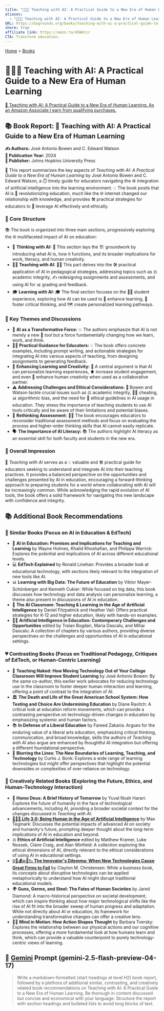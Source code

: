 ```yaml
---
title: "🤖🧑‍🏫 Teaching with AI: A Practical Guide to a New Era of Human Learning"
aliases:
  - "🤖🧑‍🏫 Teaching with AI: A Practical Guide to a New Era of Human Learning"
URL: https://bagrounds.org/books/teaching-with-ai-a-practical-guide-to-a-new-era-of-human-learning
share: true
affiliate link: https://amzn.to/45WGtcr
CTA: Transform education.
---
```

[Home](../index.md) > [Books](./index.md)  
# 🤖🧑‍🏫 Teaching with AI: A Practical Guide to a New Era of Human Learning  
[🛒 Teaching with AI: A Practical Guide to a New Era of Human Learning. As an Amazon Associate I earn from qualifying purchases.](https://amzn.to/45WGtcr)  
  
## 📚 Book Report: 🤖 Teaching with AI: A Practical Guide to a New Era of Human Learning  
  
**✍️ Authors:** José Antonio Bowen and C. Edward Watson  
**📅 Publication Year:** 2024  
**🏢 Publisher:** Johns Hopkins University Press  
  
📝 This report summarizes the key aspects of *Teaching with AI: A Practical Guide to a New Era of Human Learning* by José Antonio Bowen and C. Edward Watson, a ⏱️ timely guide for educators navigating the ⚙️ integration of artificial intelligence into the learning environment. 💡 The book posits that AI is 🚀 revolutionizing education, much like the 🌐 internet changed our relationship with knowledge, and provides 🛠️ practical strategies for educators to 🤝 leverage AI effectively and ethically.  
  
### 🧱 Core Structure  
  
📚 The book is organized into three main sections, progressively exploring the 🌐 multifaceted impact of AI on education:  
  
* 🧠 **Thinking with AI:** 🧠 This section lays the 🏗️ groundwork by introducing what AI is, how it functions, and its broader implications for work, literacy, and human creativity.  
* 👨‍🏫 **Teaching with AI:** 👨‍🏫 This part delves into the 🛠️ practical application of AI in pedagogical strategies, addressing topics such as ⚖️ academic integrity, ✍️ redesigning assignments and assessments, and using AI for 📊 grading and feedback.  
* 🎓 **Learning with AI:** 🎓 The final section focuses on the 🧑‍🎓 student experience, exploring how AI can be used to 🚀 enhance learning, 🤔 foster critical thinking, and 🗺️ create personalized learning pathways.  
  
### 🔑 Key Themes and Discussions  
  
* 🤖 **AI as a Transformative Force:** 💥 The authors emphasize that AI is not merely a new 🧰 tool but a force fundamentally changing how we learn, work, and think.  
* 👨‍🏫 **Practical Guidance for Educators:** 💡 The book offers concrete examples, including prompt writing, and actionable strategies for integrating AI into various aspects of teaching, from designing assignments to generating feedback.  
* 🚀 **Enhancing Learning and Creativity:** 🎨 A central argument is that AI can personalize learning experiences, ⬆️ increase student engagement, and even 🚀 enhance human creativity when used as a collaborative partner.  
* ⚠️ **Addressing Challenges and Ethical Considerations:** 🤝 Bowen and Watson tackle crucial issues such as ⚖️ academic integrity, 🧑‍🎓 cheating, 📊 algorithmic bias, and the need for 📜 ethical guidelines in AI usage in education. They stress the importance of teaching students to use AI tools critically and be aware of their limitations and potential biases.  
* 🤔 **Rethinking Assessment:** 🧑‍🏫 The book encourages educators to reconsider traditional assessment methods and focus on evaluating the process and higher-order thinking skills that AI cannot easily replicate.  
* 🗣️ **The Importance of AI Literacy:** 📚 The authors highlight AI literacy as an essential skill for both faculty and students in the new era.  
  
### 💯 Overall Impression  
  
📖 *Teaching with AI* serves as a 💡 valuable and 🛠️ practical guide for educators seeking to understand and integrate AI into their teaching practices. It provides a balanced perspective on the opportunities and challenges presented by AI in education, encouraging a forward-thinking approach to preparing students for a world where collaborating with AI will be increasingly common. While acknowledging the rapid evolution of AI tools, the book offers a solid framework for navigating this new landscape with confidence and integrity.  
  
## 📚 Additional Book Recommendations  
  
### 🤝 Similar Books (Focus on AI in Education & EdTech)  
  
* 🤖 **AI in Education: Promises and Implications for Teaching and Learning** by Wayne Holmes, Khalid Khoshafian, and Philippa Warrick: Explores the potential and implications of AI across different educational levels.  
* 💻 **EdTech Explained** by Ronald Linehan: Provides a broader look at educational technology, with sections likely relevant to the integration of new tools like AI.  
* 📊 **Learning with Big Data: The Future of Education** by Viktor Mayer-Schönberger and Kenneth Cukier: While focused on big data, this book discusses how technology and data analysis can personalize learning, a theme also present in discussions of AI in education.  
* 🏫 **The AI Classroom: Teaching & Learning in the Age of Artificial Intelligence** by Daniel Fitzpatrick and Heather Vail: Offers practical strategies for K-12 and higher education, likely with hands-on examples.  
* 🧑‍🏫 **Artificial Intelligence in Education: Contemporary Challenges and Opportunities** edited by Traian Bogdan, Maria Dascalu, and Mihai Dascalu: A collection of chapters by various authors, providing diverse perspectives on the challenges and opportunities of AI in educational settings.  
  
### 💔 Contrasting Books (Focus on Traditional Pedagogy, Critiques of EdTech, or Human-Centric Learning)  
  
* 📝 **Teaching Naked: How Moving Technology Out of Your College Classroom Will Improve Student Learning** by José Antonio Bowen: By the same co-author, this earlier work advocates for reducing technology use in the classroom to foster deeper human interaction and learning, offering a point of contrast to the integration of AI.  
* 🏛️ **The Death and Life of the Great American School System: How Testing and Choice Are Undermining Education** by Diane Ravitch: A critical look at education reform movements, which can provide a contrasting perspective on technology-driven changes in education by emphasizing systemic and human factors.  
* 📚 **In Defense of a Liberal Education** by Fareed Zakaria: Argues for the enduring value of a liberal arts education, emphasizing critical thinking, communication, and broad knowledge, skills the authors of *Teaching with AI* also argue are enhanced by thoughtful AI integration but offering a different foundational perspective.  
* 🚧 **Blurring the Lines: The New Boundaries of Learning, Teaching, and Technology** by Curtis J. Bonk: Explores a wide range of learning technologies but might offer perspectives that highlight the potential downsides or complexities of over-reliance on technology.  
  
### 🧠 Creatively Related Books (Exploring the Future, Ethics, and Human-Technology Interaction)  
  
* 🔮 **Homo Deus: A Brief History of Tomorrow** by Yuval Noah Harari: Explores the future of humanity in the face of technological advancements, including AI, providing a broader societal context for the changes discussed in *Teaching with AI*.  
* **[🧬👥💾 Life 3.0: Being Human in the Age of Artificial Intelligence](./life-3-0.md)** by Max Tegmark: Discusses the potential impacts of advanced AI on society and humanity's future, prompting deeper thought about the long-term implications of AI in education and beyond.  
* ⚖️ **Ethics of Artificial Intelligence** edited by Matthew Kramer, Luke Nossek, Claire Craig, and Alan Winfield: A collection exploring the ethical dimensions of AI, directly relevant to the ethical considerations of using AI in educational settings.  
* **[💡🤖💰💥🏢📉 The Innovator's Dilemma: When New Technologies Cause Great Firms to Fail](./the-innovators-dilemma.md)** by Clayton M. Christensen: While a business book, its concepts about disruptive technologies can be applied metaphorically to understand how AI might disrupt traditional educational models.  
* 🌍 **Guns, Germs, and Steel: The Fates of Human Societies** by Jared Diamond: A macro-historical perspective on societal development, which can inspire thinking about how major technological shifts like the rise of AI fit into the broader sweep of human progress and adaptation. While not directly about AI or education, its framework for understanding transformative changes can offer a creative lens.  
* 🚶‍♀️ **Mind in Motion: How Action Shapes Thought** by Barbara Tversky: Explores the relationship between our physical actions and our cognitive processes, offering a more fundamental look at how humans learn and think, which can provide a valuable counterpoint to purely technology-centric views of learning.  
  
## 💬 [Gemini](../software/gemini.md) Prompt (gemini-2.5-flash-preview-04-17)  
> Write a markdown-formatted (start headings at level H2) book report, followed by a plethora of additional similar, contrasting, and creatively related book recommendations on Teaching with AI: A Practical Guide to a New Era of Human Learning. Be thorough in content discussed but concise and economical with your language. Structure the report with section headings and bulleted lists to avoid long blocks of text.